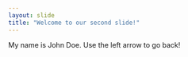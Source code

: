 ```yaml
---
layout: slide
title: "Welcome to our second slide!"
---
```

My name is John Doe.
Use the left arrow to go back!
